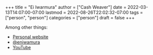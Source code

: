 +++
title = "Ei Iwarmura"
author = ["Cash Weaver"]
date = 2022-03-13T14:07:00-07:00
lastmod = 2022-08-26T22:02:32-07:00
tags = ["person", "person"]
categories = ["person"]
draft = false
+++

Among other things:

-   [Personal website](https://www.en-iwamura.com/)
-   [@eniwamura](https://instagram.com/eniwamura)
-   [YouTube](https://www.youtube.com/channel/UCiJjYQgwpKzAMlZFND8G5lg)

